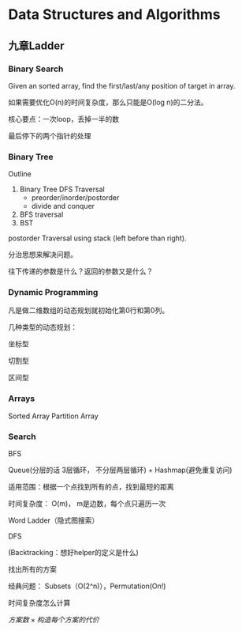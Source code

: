 # Data Structures and Algorithms

## 九章Ladder

### Binary Search

Given an sorted array, find the first/last/any position of target in array.

如果需要优化O(n)的时间复杂度，那么只能是O(log n)的二分法。

核心要点：一次loop，丢掉一半的数

最后停下的两个指针的处理

### Binary Tree

Outline

1. Binary Tree DFS Traversal
   - preorder/inorder/postorder
   - divide and conquer
2. BFS traversal
3. BST

postorder Traversal using stack (left before than right).


分治思想来解决问题。

往下传递的参数是什么？返回的参数又是什么？

### Dynamic Programming

凡是做二维数组的动态规划就初始化第0行和第0列。


几种类型的动态规划：

坐标型

切割型

区间型


### Arrays

Sorted Array
Partition Array





### Search

BFS

Queue(分层的话 3层循环， 不分层两层循环) + Hashmap(避免重复访问) 

适用范围：根据一个点找到所有的点，找到最短的距离

时间复杂度： O(m)， m是边数，每个点只遍历一次

Word Ladder（隐式图搜索）



DFS

 (Backtracking：想好helper的定义是什么)

找出所有的方案

经典问题： Subsets（O(2^n)），Permutation(On!)



时间复杂度怎么计算

$方案数 \times 构造每个方案的代价$
